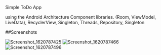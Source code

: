 Simple ToDo App

using the Android Architecture Component libraries. (Room, ViewModel, LiveData), RecyclerView, Singleton, Threads, Repository, Singleton

##Screenshots

![Screenshot_1620787425](https://user-images.githubusercontent.com/16062472/117911115-71711c00-b2f2-11eb-9bde-66336f9e0f4a.png)
![Screenshot_1620787466](https://user-images.githubusercontent.com/16062472/117911116-733adf80-b2f2-11eb-8e5e-08b91c369f90.png)
![Screenshot_1620787496](https://user-images.githubusercontent.com/16062472/117911118-73d37600-b2f2-11eb-8453-46d8774d12f6.png)

